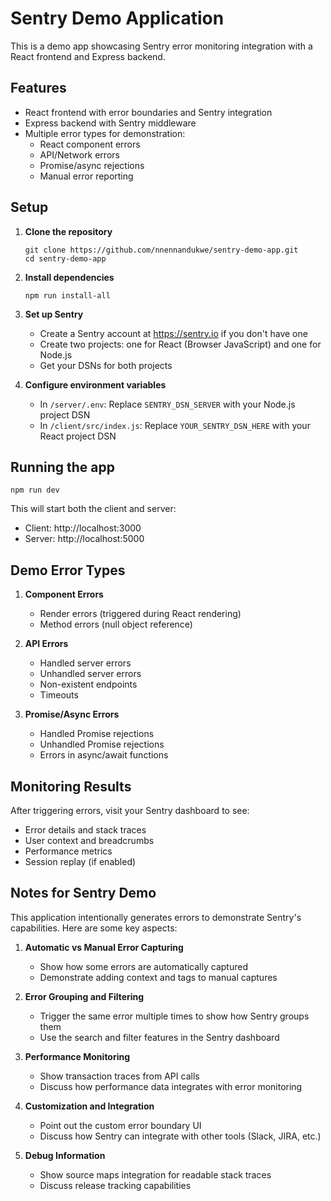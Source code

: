 # Sentry Demo Application

This is a demo app showcasing Sentry error monitoring integration with a React frontend and Express backend.

## Features

- React frontend with error boundaries and Sentry integration
- Express backend with Sentry middleware
- Multiple error types for demonstration:
  - React component errors
  - API/Network errors
  - Promise/async rejections
  - Manual error reporting

## Setup

1. **Clone the repository**

   ```
   git clone https://github.com/nnennandukwe/sentry-demo-app.git
   cd sentry-demo-app
   ```

2. **Install dependencies**

   ```
   npm run install-all
   ```

3. **Set up Sentry**

   - Create a Sentry account at https://sentry.io if you don't have one
   - Create two projects: one for React (Browser JavaScript) and one for Node.js
   - Get your DSNs for both projects

4. **Configure environment variables**
   - In `/server/.env`: Replace `SENTRY_DSN_SERVER` with your Node.js project DSN
   - In `/client/src/index.js`: Replace `YOUR_SENTRY_DSN_HERE` with your React project DSN

## Running the app

```
npm run dev
```

This will start both the client and server:

- Client: http://localhost:3000
- Server: http://localhost:5000

## Demo Error Types

1. **Component Errors**

   - Render errors (triggered during React rendering)
   - Method errors (null object reference)

2. **API Errors**

   - Handled server errors
   - Unhandled server errors
   - Non-existent endpoints
   - Timeouts

3. **Promise/Async Errors**
   - Handled Promise rejections
   - Unhandled Promise rejections
   - Errors in async/await functions

## Monitoring Results

After triggering errors, visit your Sentry dashboard to see:

- Error details and stack traces
- User context and breadcrumbs
- Performance metrics
- Session replay (if enabled)

## Notes for Sentry Demo

This application intentionally generates errors to demonstrate Sentry's capabilities. Here are some key aspects:

1. **Automatic vs Manual Error Capturing**

   - Show how some errors are automatically captured
   - Demonstrate adding context and tags to manual captures

2. **Error Grouping and Filtering**

   - Trigger the same error multiple times to show how Sentry groups them
   - Use the search and filter features in the Sentry dashboard

3. **Performance Monitoring**

   - Show transaction traces from API calls
   - Discuss how performance data integrates with error monitoring

4. **Customization and Integration**

   - Point out the custom error boundary UI
   - Discuss how Sentry can integrate with other tools (Slack, JIRA, etc.)

5. **Debug Information**
   - Show source maps integration for readable stack traces
   - Discuss release tracking capabilities
